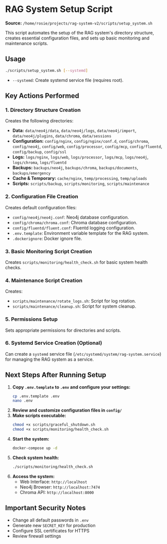 # RAG System Setup Script

**Source:** `/home/rosie/projects/rag-system-v2/scripts/setup_system.sh`

This script automates the setup of the RAG system's directory structure, creates essential configuration files, and sets up basic monitoring and maintenance scripts.

## Usage

```bash
./scripts/setup_system.sh [--systemd]
```

*   `--systemd`: Create systemd service file (requires root).

## Key Actions Performed

### 1. Directory Structure Creation

Creates the following directories:

*   **Data:** `data/neo4j/data`, `data/neo4j/logs`, `data/neo4j/import`, `data/neo4j/plugins`, `data/chroma`, `data/sessions`
*   **Configuration:** `config/nginx`, `config/nginx/conf.d`, `config/chroma`, `config/neo4j`, `config/web`, `config/processor`, `config/mcp`, `config/fluentd`, `config/backup`, `config/ssl`
*   **Logs:** `logs/nginx`, `logs/web`, `logs/processor`, `logs/mcp`, `logs/neo4j`, `logs/chroma`, `logs/fluentd`
*   **Backups:** `backups/neo4j`, `backups/chroma`, `backups/documents`, `backups/emergency`
*   **Cache & Temporary:** `cache/nginx`, `temp/processing`, `temp/uploads`
*   **Scripts:** `scripts/backup`, `scripts/monitoring`, `scripts/maintenance`

### 2. Configuration File Creation

Creates default configuration files:

*   `config/neo4j/neo4j.conf`: Neo4j database configuration.
*   `config/chroma/chroma.conf`: Chroma database configuration.
*   `config/fluentd/fluent.conf`: Fluentd logging configuration.
*   `.env.template`: Environment variable template for the RAG system.
*   `.dockerignore`: Docker ignore file.

### 3. Basic Monitoring Script Creation

Creates `scripts/monitoring/health_check.sh` for basic system health checks.

### 4. Maintenance Script Creation

Creates:

*   `scripts/maintenance/rotate_logs.sh`: Script for log rotation.
*   `scripts/maintenance/cleanup.sh`: Script for system cleanup.

### 5. Permissions Setup

Sets appropriate permissions for directories and scripts.

### 6. Systemd Service Creation (Optional)

Can create a `systemd` service file (`/etc/systemd/system/rag-system.service`) for managing the RAG system as a service.

## Next Steps After Running Setup

1.  **Copy `.env.template` to `.env` and configure your settings:**
    ```bash
    cp .env.template .env
    nano .env
    ```
2.  **Review and customize configuration files in `config/`**
3.  **Make scripts executable:**
    ```bash
    chmod +x scripts/graceful_shutdown.sh
    chmod +x scripts/monitoring/health_check.sh
    ```
4.  **Start the system:**
    ```bash
    docker-compose up -d
    ```
5.  **Check system health:**
    ```bash
    ./scripts/monitoring/health_check.sh
    ```
6.  **Access the system:**
    *   Web Interface: `http://localhost`
    *   Neo4j Browser: `http://localhost:7474`
    *   Chroma API: `http://localhost:8000`

## Important Security Notes

- Change all default passwords in `.env`
- Generate new `SECRET_KEY` for production
- Configure SSL certificates for HTTPS
- Review firewall settings
